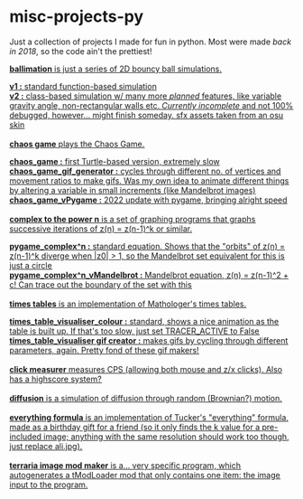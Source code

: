 # misc-projects-py
Just a collection of projects I made for fun in python. Most were made *back in 2018*, so the code ain't the prettiest!



<u>**ballimation**<u/> is just a series of 2D bouncy ball simulations.

**v1 :** standard function-based simulation<br/>
**v2 :** class-based simulation w/ many more *planned* features, like variable gravity angle, non-rectangular walls etc. *Currently incomplete* and not 100% debugged, however... might finish someday. sfx assets taken from an osu skin
\
\
<u>**chaos game**<u/> plays [the Chaos Game](https://www.youtube.com/watch?v=kbKtFN71Lfs).

**chaos_game :** first Turtle-based version, extremely slow<br/>
**chaos_game_gif_generator :** cycles through different no. of vertices and movement ratios to make gifs. Was my own idea to animate different things by altering a variable in small increments (like Mandelbrot images)<br/>
**chaos_game_vPygame :** 2022 update with pygame, bringing alright speed
\
\
<u>**complex to the power n**<u/> is a set of graphing programs that graphs successive iterations of z(n) = z(n-1)^k or similar.

**pygame_complex^n :** standard equation. Shows that the "orbits" of z(n) = z(n-1)^k diverge when |z0| > 1, so the Mandelbrot set equivalent for this is just a circle<br/>
**pygame_complex^n_vMandelbrot :** Mandelbrot equation, z(n) = z(n-1)^2 + c! Can trace out the boundary of the set with this
\
\
<u>**times tables**<u/> is an implementation of [Mathologer's times tables](https://www.youtube.com/watch?v=qhbuKbxJsk8).

**times_table_visualiser_colour :** standard, shows a nice animation as the table is built up. If that's too slow, just set TRACER_ACTIVE to False<br/>
**times_table_visualiser gif creator :** makes gifs by cycling through different parameters, again. Pretty fond of these gif makers!
\
\
<u>**click measurer**<u/> measures CPS (allowing both mouse and z/x clicks). Also has a highscore system?
\
\
<u>**diffusion**<u/> is a simulation of diffusion through random (Brownian?) motion.
\
\
<u>**everything formula**<u/> is an implementation of [Tucker's "everything" formula](https://www.youtube.com/watch?v=_s5RFgd59ao), made as a birthday gift for a friend (so it only finds the k value for a pre-included image; anything with the same resolution should work too though, just replace ali.jpg).
\
\
<u>**terraria image mod maker**<u/> is a... very specific program, which autogenerates a tModLoader mod that only contains one item: the image input to the program.
